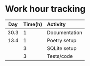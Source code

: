 # Work hour tracking

| Day | Time(h) | Activity  |
| :----:|:-----| :-----|
| 30.3 | 1    | Documentation |
| 13.4 | 1    | Poetry setup |
|  | 3    | SQLite setup |
|  | 3    | Tests/code |

